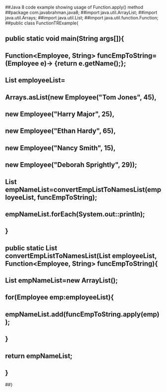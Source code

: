 

##Java 8 code example showing usage of Function.apply() method
##package com.javabrahman.java8;
##import java.util.ArrayList;
##import java.util.Arrays;
##import java.util.List;
##import java.util.function.Function;
##public class FunctionTRExample{
##  public static void main(String args[]){
##    Function<Employee, String> funcEmpToString= (Employee e)-> {return e.getName();};
##    List<Employee> employeeList= 
##     Arrays.asList(new Employee("Tom Jones", 45), 
##      new Employee("Harry Major", 25),
##      new Employee("Ethan Hardy", 65),
##      new Employee("Nancy Smith", 15),
##      new Employee("Deborah Sprightly", 29));
##    List<String> empNameList=convertEmpListToNamesList(employeeList, funcEmpToString);
##    empNameList.forEach(System.out::println);
## }
## public static List<String> convertEmpListToNamesList(List<Employee> employeeList, Function<Employee, String> funcEmpToString){
##   List<String> empNameList=new ArrayList<String>(); 
##   for(Employee emp:employeeList){
##     empNameList.add(funcEmpToString.apply(emp));
##   }
##   return empNameList;
##  }
##}
